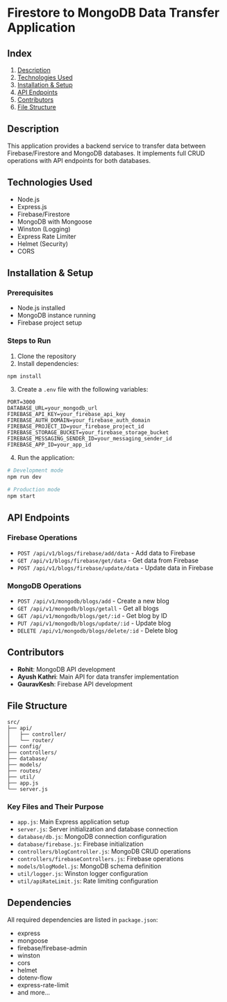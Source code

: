 # Firestore to MongoDB Data Transfer Application

## Index
1. [Description](#description)
2. [Technologies Used](#technologies-used)
3. [Installation & Setup](#installation--setup)
4. [API Endpoints](#api-endpoints)
5. [Contributors](#contributors)
6. [File Structure](#file-structure)

## Description
This application provides a backend service to transfer data between Firebase/Firestore and MongoDB databases. It implements full CRUD operations with API endpoints for both databases.

## Technologies Used
- Node.js
- Express.js
- Firebase/Firestore
- MongoDB with Mongoose
- Winston (Logging)
- Express Rate Limiter
- Helmet (Security)
- CORS

## Installation & Setup

### Prerequisites
- Node.js installed
- MongoDB instance running
- Firebase project setup

### Steps to Run
1. Clone the repository
2. Install dependencies:
```bash
npm install
```
3. Create a `.env` file with the following variables:
```env
PORT=3000
DATABASE_URL=your_mongodb_url
FIREBASE_API_KEY=your_firebase_api_key
FIREBASE_AUTH_DOMAIN=your_firebase_auth_domain
FIREBASE_PROJECT_ID=your_firebase_project_id
FIREBASE_STORAGE_BUCKET=your_firebase_storage_bucket
FIREBASE_MESSAGING_SENDER_ID=your_messaging_sender_id
FIREBASE_APP_ID=your_app_id
```
4. Run the application:
```bash
# Development mode
npm run dev

# Production mode
npm start
```

## API Endpoints

### Firebase Operations
- `POST /api/v1/blogs/firebase/add/data` - Add data to Firebase
- `GET /api/v1/blogs/firebase/get/data` - Get data from Firebase
- `POST /api/v1/blogs/firebase/update/data` - Update data in Firebase

### MongoDB Operations
- `POST /api/v1/mongodb/blogs/add` - Create a new blog
- `GET /api/v1/mongodb/blogs/getall` - Get all blogs
- `GET /api/v1/mongodb/blogs/get/:id` - Get blog by ID
- `PUT /api/v1/mongodb/blogs/update/:id` - Update blog
- `DELETE /api/v1/mongodb/blogs/delete/:id` - Delete blog

## Contributors
- **Rohit**: MongoDB API development
- **Ayush Kathri**: Main API for data transfer implementation
- **GauravKesh**: Firebase API development

## File Structure
```
src/
├── api/
│   ├── controller/
│   └── router/
├── config/
├── controllers/
├── database/
├── models/
├── routes/
├── util/
├── app.js
└── server.js
```

### Key Files and Their Purpose
- `app.js`: Main Express application setup
- `server.js`: Server initialization and database connection
- `database/db.js`: MongoDB connection configuration
- `database/firebase.js`: Firebase initialization
- `controllers/blogController.js`: MongoDB CRUD operations
- `controllers/firebaseControllers.js`: Firebase operations
- `models/blogModel.js`: MongoDB schema definition
- `util/logger.js`: Winston logger configuration
- `util/apiRateLimit.js`: Rate limiting configuration

## Dependencies
All required dependencies are listed in `package.json`:
- express
- mongoose
- firebase/firebase-admin
- winston
- cors
- helmet
- dotenv-flow
- express-rate-limit
- and more...
